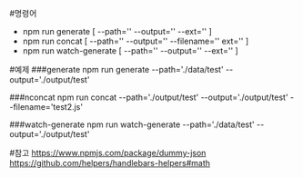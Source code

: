 #명령어
- npm run generate [ --path='' --output='' --ext='' ]
- npm run concat [ --path='' --output='' --filename='' ext='' ]
- npm run watch-generate [ --path='' --output='' --ext='' ]


#예제
###generate
npm run generate --path='./data/test' --output='./output/test'

###nconcat
npm run concat --path='./output/test' --output='./output/test' --filename='test2.js'

###watch-generate
npm run watch-generate --path='./data/test' --output='./output/test'


#참고
https://www.npmjs.com/package/dummy-json
https://github.com/helpers/handlebars-helpers#math